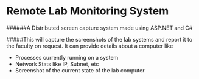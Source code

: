 # Remote Lab Monitoring System 
######A Distributed screen capture system made using ASP.NET and C#

#####This will capture the screenshots of the lab systems and report it to the faculty on request. It can provide details about a computer like
  + Processes currently running on a system
  + Network Stats like IP, Subnet, etc
  + Screenshot of the current state of the lab computer
